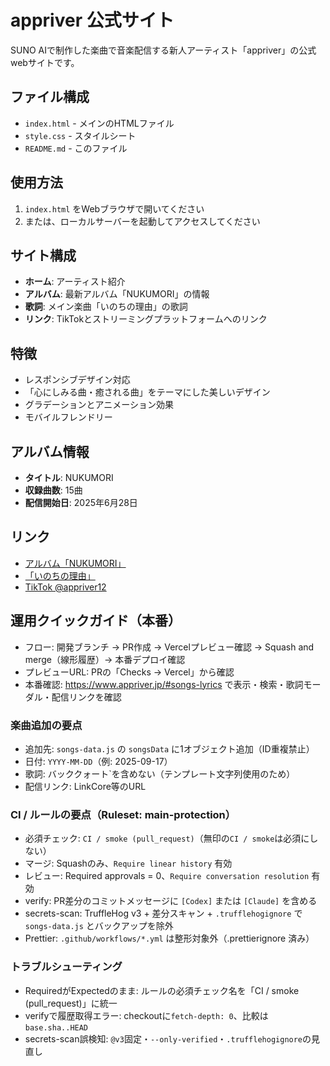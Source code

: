 # appriver 公式サイト

SUNO AIで制作した楽曲で音楽配信する新人アーティスト「appriver」の公式webサイトです。

## ファイル構成

- `index.html` - メインのHTMLファイル
- `style.css` - スタイルシート
- `README.md` - このファイル

## 使用方法

1. `index.html` をWebブラウザで開いてください
2. または、ローカルサーバーを起動してアクセスしてください

## サイト構成

- **ホーム**: アーティスト紹介
- **アルバム**: 最新アルバム「NUKUMORI」の情報
- **歌詞**: メイン楽曲「いのちの理由」の歌詞
- **リンク**: TikTokとストリーミングプラットフォームへのリンク

## 特徴

- レスポンシブデザイン対応
- 「心にしみる曲・癒される曲」をテーマにした美しいデザイン
- グラデーションとアニメーション効果
- モバイルフレンドリー

## アルバム情報

- **タイトル**: NUKUMORI
- **収録曲数**: 15曲
- **配信開始日**: 2025年6月28日

## リンク

- [アルバム「NUKUMORI」](https://linkco.re/E7hxe2Ay)
- [「いのちの理由」](https://linkco.re/Hb9nfMcM)
- [TikTok @appriver12](https://www.tiktok.com/@appriver12?is_from_webapp=1&sender_device=pc)

<!-- CI: pr-required-check smoke v2 -->

## 運用クイックガイド（本番）

- フロー: 開発ブランチ → PR作成 → Vercelプレビュー確認 → Squash and merge（線形履歴）→ 本番デプロイ確認
- プレビューURL: PRの「Checks → Vercel」から確認
- 本番確認: https://www.appriver.jp/#songs-lyrics で表示・検索・歌詞モーダル・配信リンクを確認

### 楽曲追加の要点

- 追加先: `songs-data.js` の `songsData` に1オブジェクト追加（ID重複禁止）
- 日付: `YYYY-MM-DD`（例: 2025-09-17）
- 歌詞: バッククォート`を含めない（テンプレート文字列使用のため）
- 配信リンク: LinkCore等のURL

### CI / ルールの要点（Ruleset: main-protection）

- 必須チェック: `CI / smoke (pull_request)`（無印の`CI / smoke`は必須にしない）
- マージ: Squashのみ、`Require linear history` 有効
- レビュー: Required approvals = 0、`Require conversation resolution` 有効
- verify: PR差分のコミットメッセージに `[Codex]` または `[Claude]` を含める
- secrets-scan: TruffleHog v3 + 差分スキャン + `.trufflehogignore` で `songs-data.js` とバックアップを除外
- Prettier: `.github/workflows/*.yml` は整形対象外（.prettierignore 済み）

### トラブルシューティング

- RequiredがExpectedのまま: ルールの必須チェック名を「CI / smoke (pull_request)」に統一
- verifyで履歴取得エラー: checkoutに`fetch-depth: 0`、比較は`base.sha..HEAD`
- secrets-scan誤検知: `@v3`固定・`--only-verified`・`.trufflehogignore`の見直し
